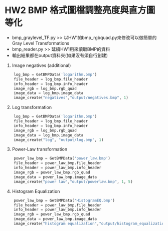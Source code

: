 HW2 BMP 格式圖檔調整亮度與直方圖等化
==================================

* bmp_graylevel_TF.py >> 以HW1的bmp_rgbquad.py來修改可以做簡單的 Gray Level Transformations
* bmp_reader.py >> 延續HW1用來讀取BMP的資料
* 輸出結果都在output資料夾(如果沒有須自行創建)

1. Image negatives (additional)
```python
    log_bmp = GetBMPData('logarithm.bmp')
    file_header = log_bmp.file_header
    info_header = log_bmp.info_header
    image_rgb = log_bmp.rgb_quad
    image_data = log_bmp.image_data
    image_create("negatives","output/negatives.bmp", 1) 
```
2. Log transformation
```python
    log_bmp = GetBMPData('logarithm.bmp')
    file_header = log_bmp.file_header
    info_header = log_bmp.info_header
    image_rgb = log_bmp.rgb_quad
    image_data = log_bmp.image_data
    image_create("log", "output/log.bmp", 1)
```
3. Power-Law transformation
```python
    power_law_bmp = GetBMPData('power_law.bmp')
    file_header = power_law_bmp.file_header
    info_header = power_law_bmp.info_header
    image_rgb = power_law_bmp.rgb_quad
    image_data = power_law_bmp.image_data
    image_create("power law","output/powerlaw.bmp", 1, 5)
```
4. Histogram Equalization
```python
    power_law_bmp = GetBMPData('HistogramEQ.bmp')
    file_header = power_law_bmp.file_header
    info_header = power_law_bmp.info_header
    image_rgb = power_law_bmp.rgb_quad
    image_data = power_law_bmp.image_data
    image_create("histogram equalization","output/histogram_equalization.bmp") 
```